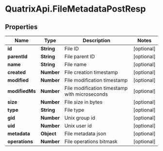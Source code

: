 # QuatrixApi.FileMetadataPostResp

## Properties
Name | Type | Description | Notes
------------ | ------------- | ------------- | -------------
**id** | **String** | File ID | [optional] 
**parentId** | **String** | File parent ID | [optional] 
**name** | **String** | File name | [optional] 
**created** | **Number** | File creation timestamp | [optional] 
**modified** | **Number** | File modification timestamp | [optional] 
**modifiedMs** | **Number** | File modification timestamp with microseconds | [optional] 
**size** | **Number** | File size in bytes | [optional] 
**type** | **String** | File type | [optional] 
**gid** | **Number** | Unix group id | [optional] 
**uid** | **Number** | Unix user id | [optional] 
**metadata** | **Object** | File metadata json | [optional] 
**operations** | **Number** | File operations bitmask | [optional] 


